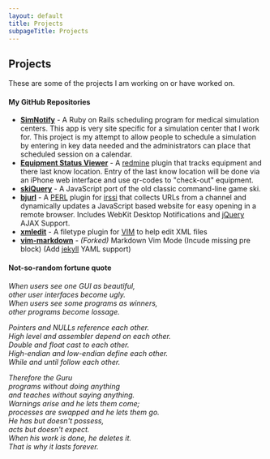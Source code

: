 ```yaml
---
layout: default
title: Projects
subpageTitle: Projects
---
```


## Projects

These are some of the projects I am working on or have worked on.

#### My GitHub Repositories

- **[SimNotify](http://sukima.github.com/SimNotify/)** - A Ruby on Rails
  scheduling program for medical simulation centers. This app is very site
  specific for a simulation center that I work for. This project is my attempt
  to allow people to schedule a simulation by entering in key data needed and
  the administrators can place that scheduled session on a calendar.
- **[Equipment Status Viewer](http://sukima.github.com/redmine_equipment_status_viewer)** -
  A [redmine][] plugin that tracks equipment and there last know location.
  Entry of the last know location will be done via an iPhone web interface and
  use qr-codes to "check-out" equipment.
- **[skiQuery](http://sukima.github.com/skiQuery/)** - A JavaScript port of the old
  classic command-line game ski.
- **[bjurl](http://sukima.github.com/bjurl)** - A [PERL][] plugin for [irssi][]
  that collects URLs from a channel and dynamically updates a JavaScript based
  website for easy opening in a remote browser. Includes WebKit Desktop
  Notifications and [jQuery][] AJAX Support.
- **[xmledit](http://github.com/sukima/xmledit)** - A filetype plugin for [VIM][]
  to help edit XML files
- **[vim-markdown](http://github.com/sukima/vim-markdown)** - _(Forked)_ Markdown Vim
  Mode (Incude missing pre block) (Add [jekyll][] YAML support)

[VIM]: http://www.vim.rg/
[irssi]: http://irssi.org/
[redmine]: http:/www.redmine.org/
[jQuery]: http://jquery.com/
[PERL]: http://www.perl.org/
[jekyll]: http://jekyllrb.com/

#### Not-so-random fortune quote

_When users see one GUI as beautiful,_  
_other user interfaces become ugly._  
_When users see some programs as winners,_  
_other programs become lossage._  
  
_Pointers and NULLs reference each other._  
_High level and assembler depend on each other._  
_Double and float cast to each other._  
_High-endian and low-endian define each other._  
_While and until follow each other._  
  
_Therefore the Guru_  
_programs without doing anything_  
_and teaches without saying anything._  
_Warnings arise and he lets them come;_  
_processes are swapped and he lets them go._  
_He has but doesn't possess,_  
_acts but doesn't expect._  
_When his work is done, he deletes it._  
_That is why it lasts forever._
